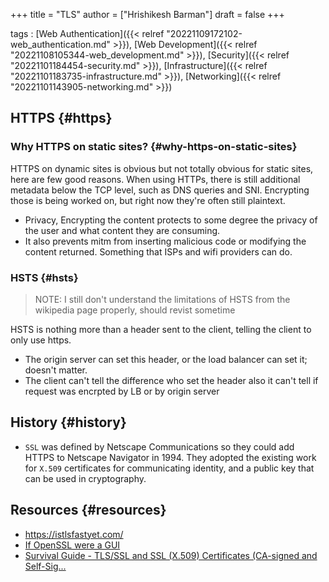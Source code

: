 +++
title = "TLS"
author = ["Hrishikesh Barman"]
draft = false
+++

tags
: [Web Authentication]({{< relref "20221109172102-web_authentication.md" >}}), [Web Development]({{< relref "20221108105344-web_development.md" >}}), [Security]({{< relref "20221101184454-security.md" >}}), [Infrastructure]({{< relref "20221101183735-infrastructure.md" >}}), [Networking]({{< relref "20221101143905-networking.md" >}})


## HTTPS {#https}


### Why HTTPS on static sites? {#why-https-on-static-sites}

HTTPS on dynamic sites is obvious but not totally obvious for static sites, here are few good reasons. When using HTTPs, there is still additional metadata below the TCP level, such as DNS queries and SNI. Encrypting those is being worked on, but right now they're often still plaintext.

-   Privacy, Encrypting the content protects to some degree the privacy of the user and what content they are consuming.
-   It also prevents mitm from inserting malicious code or modifying the content returned. Something that ISPs and wifi providers can do.


### HSTS {#hsts}

<div class="warning small-text">

> NOTE: I still don't understand the limitations of HSTS from the wikipedia page properly, should revist sometime
</div>

HSTS is nothing more than a header sent to the client, telling the client to only use https.

-   The origin server can set this header, or the load balancer can set it; doesn't matter.
-   The client can't tell the difference who set the header also it can't tell if request was encrpted by LB or by origin server


## History {#history}

-   `SSL` was defined by Netscape Communications so they could add HTTPS to Netscape Navigator in 1994. They adopted the existing work for `X.509` certificates for communicating identity, and a public key that can be used in cryptography.


## Resources {#resources}

-   <https://istlsfastyet.com/>
-   [If OpenSSL were a GUI](https://smallstep.com/blog/if-openssl-were-a-gui/)
-   [Survival Guide - TLS/SSL and SSL (X.509) Certificates (CA-signed and Self-Sig...](https://www.zytrax.com/tech/survival/ssl.html)
